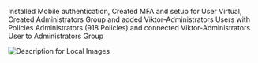 Installed Mobile authentication, Created MFA and setup for User Virtual,  Created Administrators Group and added Viktor-Administrators Users with Policies Administrators (918 Policies) and connected Viktor-Administrators User to Administrators Group

<img src="../Desktop/Viktor Folder/02. IW Conect - AWS Cloud Mentorship/IW Connect - AWS Cloud Homeworks/AWS-Cloud-Homeworks-/03. Homework/6 login numbers from the installed Google Authenticator Mobile application.png" alt="Description for Local Images">